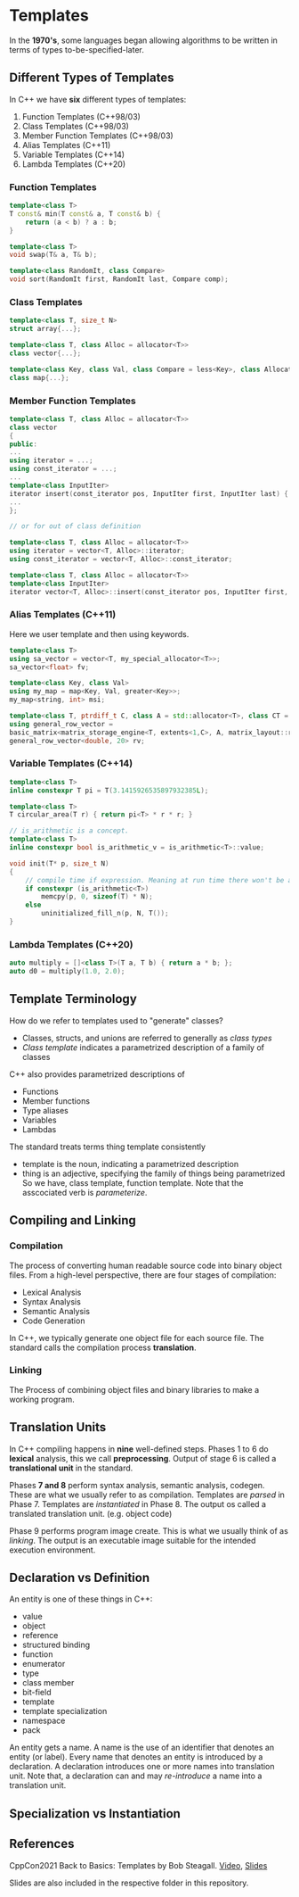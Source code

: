# Templates

In the **1970's**, some languages began allowing algorithms to be written in terms of types to-be-specified-later.

## Different Types of Templates

In C++ we have **six** different types of templates:
1. Function Templates (C++98/03)
2. Class Templates (C++98/03)
3. Member Function Templates (C++98/03)
4. Alias Templates (C++11)
5. Variable Templates (C++14)
6. Lambda Templates (C++20)

### Function Templates
```c++
template<class T>
T const& min(T const& a, T const& b) {
    return (a < b) ? a : b;
}

template<class T>
void swap(T& a, T& b);

template<class RandomIt, class Compare>
void sort(RandomIt first, RandomIt last, Compare comp);
```
### Class Templates
```c++
template<class T, size_t N>
struct array{...};

template<class T, class Alloc = allocator<T>>
class vector{...};

template<class Key, class Val, class Compare = less<Key>, class Allocator = allocator<pair<const Key, T>>>
class map{...};
```
### Member Function Templates
```c++
template<class T, class Alloc = allocator<T>>
class vector
{
public:
...
using iterator = ...;
using const_iterator = ...;
...
template<class InputIter>
iterator insert(const_iterator pos, InputIter first, InputIter last) {...}
...
};

// or for out of class definition

template<class T, class Alloc = allocator<T>>
using iterator = vector<T, Alloc>::iterator;
using const_iterator = vector<T, Alloc>::const_iterator;

template<class T, class Alloc = allocator<T>>
template<class InputIter>
iterator vector<T, Alloc>::insert(const_iterator pos, InputIter first, InputIter last){...}
```
### Alias Templates (C++11)

Here we user template and then using keywords.

```c++
template<class T>
using sa_vector = vector<T, my_special_allocator<T>>;
sa_vector<float> fv;

template<class Key, class Val>
using my_map = map<Key, Val, greater<Key>>;
my_map<string, int> msi;

template<class T, ptrdiff_t C, class A = std::allocator<T>, class CT = void>
using general_row_vector =
basic_matrix<matrix_storage_engine<T, extents<1,C>, A, matrix_layout::row_major>, CT>;
general_row_vector<double, 20> rv;
```
### Variable Templates (C++14)
```c++
template<class T>
inline constexpr T pi = T(3.1415926535897932385L);

template<class T>
T circular_area(T r) { return pi<T> * r * r; }

// is_arithmetic is a concept.
template<class T>
inline constexpr bool is_arithmetic_v = is_arithmetic<T>::value;

void init(T* p, size_t N)
{
    // compile time if expression. Meaning at run time there won't be a loop.
    if constexpr (is_arithmetic<T>)
        memcpy(p, 0, sizeof(T) * N);
    else
        uninitialized_fill_n(p, N, T());
}
```

### Lambda Templates (C++20)
```c++
auto multiply = []<class T>(T a, T b) { return a * b; };
auto d0 = multiply(1.0, 2.0);
```

## Template Terminology
How do we refer to templates used to "generate" classes?
- Classes, structs, and unions are referred to generally as *class types*
- *Class template* indicates a parametrized description of a family of classes

C++ also provides parametrized descriptions of
- Functions
- Member functions
- Type aliases
- Variables
- Lambdas

The standard treats terms thing template consistently
- template is the noun, indicating a parametrized description
- thing is an adjective, specifying the family of things being parametrized
So we have, class template, function template. Note that the asscociated verb is *parameterize*.

## Compiling and Linking

### Compilation

The process of converting human readable source code into binary object files.
From a high-level perspective, there are four stages of compilation:
- Lexical Analysis
- Syntax Analysis
- Semantic Analysis
- Code Generation

In C++, we typically generate one object file for each source file. The standard calls the compilation process **translation**.

### Linking

The Process of combining object files and binary libraries to make a working program.

## Translation Units

In C++ compiling happens in **nine** well-defined steps. Phases 1 to 6 do **lexical** analysis, this we call **preprocessing**. Output of stage 6 is called a **translational unit** in the standard.

Phases **7 and 8** perform syntax analysis, semantic analysis, codegen.
These are what we usually refer to as compilation.
Templates are *parsed* in Phase 7.
Templates are *instantiated* in Phase 8.
The output os called a translated translation unit. (e.g. object code)

Phase 9 performs program image create.
This is what we usually think of as *linking*.
The output is an executable image suitable for the intended execution environment.

## Declaration vs Definition

An entity is one of these things in C++:
- value
- object
- reference
- structured binding
- function
- enumerator
- type
- class member
- bit-field
- template
- template specialization
- namespace
- pack

An entity gets a name. A name is the use of an identifier that denotes an entity (or label).
Every name that denotes an entity is introduced by a declaration. A declaration introduces one or more names into translation unit. Note that, a declaration can and may *re-introduce* a name into a translation unit.

## Specialization vs Instantiation



## References

CppCon2021 Back to Basics: Templates by Bob Steagall. [Video](https://www.youtube.com/watch?v=XN319NYEOcE&list=PLHTh1InhhwT4TJaHBVWzvBOYhp27UO7mI&index=13),
[Slides](https://github.com/CppCon/CppCon2021/tree/main/Presentations)

Slides are also included in the respective folder in this repository.